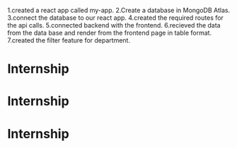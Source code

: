 1.created a react app called my-app.
2.Create a database in MongoDB Atlas.
3.connect the database to our react app.
4.created the required routes for the api calls.
5.connected  backend with the frontend.
6.recieved the data from the data base and render from the frontend page in table format.
7.created the filter feature for department.

# Internship
# Internship
# Internship
